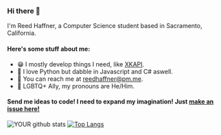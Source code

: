 ### Hi there 👋

I'm Reed Haffner, a Computer Science student based in Sacramento, California.

#### Here's some stuff about me:

- 😁 I mostly develop things I need, like [XKAPI](https://github.com/reedhaffner/XKAPI).
- 🐍 I love Python but dabble in Javascript and C# aswell.
- 💌 You can reach me at reedhaffner@pm.me.
- 🌈 LGBTQ+ Ally, my pronouns are He/Him.

#### Send me ideas to code! I need to expand my imagination! Just [make an issue here!](https://github.com/reedhaffner/reedhaffner/issues/new?assignees=reedhaffner&labels=idea&template=coding-idea.md&title=%5BIDEA%21%5D+)

![YOUR github stats](https://github-readme-stats.vercel.app/api?username=ReedHaffner)
[![Top Langs](https://github-readme-stats.vercel.app/api/top-langs/?username=ReedHaffner&layout=compact)](https://github.com/anuraghazra/github-readme-stats)
